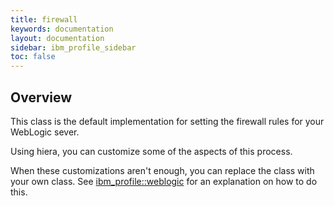 ```yaml
---
title: firewall
keywords: documentation
layout: documentation
sidebar: ibm_profile_sidebar
toc: false
---
```

## Overview

This class is the default implementation for setting the firewall rules for your WebLogic sever.

Using hiera, you can customize some of the aspects of this process.

When these customizations aren't enough, you can replace the class with your own class. See [ibm_profile::weblogic](./weblogic.html) for an explanation on how to do this.






